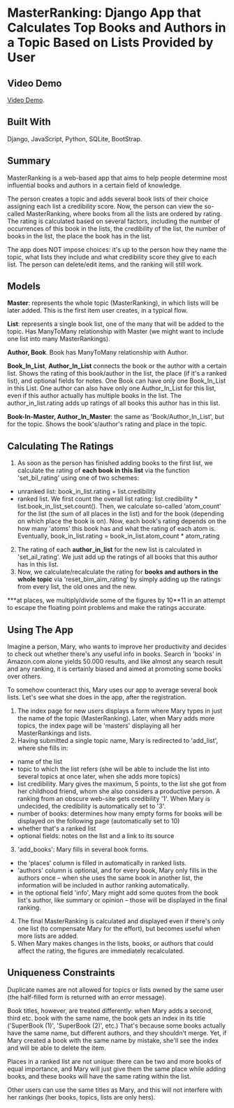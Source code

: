 # MasterRanking: Django App that Calculates Top Books and Authors in a Topic Based on Lists Provided by User

## Video Demo

[Video Demo]( https://youtu.be/h29ii7SVBuI).

## Built With

Django, JavaScript, Python, SQLite, BootStrap.

## Summary

MasterRanking is a web-based app that aims to help people determine most influential books and authors in a certain field of knowledge.

The person creates a topic and adds several book lists of their choice assigning each list a credibility score. Now, the person can view the so-called MasterRanking, where books from all the lists are ordered by rating. The rating is calculated based on several factors, including the number of occurrences of this book in the lists, the credibility of the list, the number of books in the list, the place the book has in the list.

The app does NOT impose choices: it's up to the person how they name the topic, what lists they include and what credibility score they give to each list. The person can delete/edit items, and the ranking will still work.

## Models

**Master**: represents the whole topic (MasterRanking), in which lists will be later added. This is the first item user creates, in a typical flow.

**List**: represents a single book list, one of the many that will be added to the topic. Has ManyToMany relationship with Master (we might want to include one list into many MasterRankings).

**Author, Book**. Book has ManyToMany relationship with Author.

**Book\_In\_List**, **Author\_In\_List** connects the book or the author with a certain list. Shows the rating of this book/author in the list, the place (if it's a ranked list), and optional fields for notes. One Book can have only one Book\_In\_List in this List. One author can also have only one Author\_In\_List for this list, even if this author actually has multiple books in the list. The author\_in\_list.rating adds up ratings of all books this author has in this list.

**Book-In-Master, Author\_In\_Master**: the same as 'Book/Author\_In\_List', but for the topic. Shows the book's/author's rating and place in the topic.

## Calculating The Ratings

1. As soon as the person has finished adding books to the first list, we calculate the rating of **each book in this list** via the function 'set\_bil\_rating' using one of two schemes:

  - unranked list: book\_in\_list.rating = list.credibility
  - ranked list. We first count the overall list rating: list.credibility \* list.book\_in\_list\_set.count(). Then, we calculate so-called 'atom\_count' for the list (the sum of all places in the list) and for the book (depending on which place the book is on). Now, each book's rating depends on the how many 'atoms' this book has and what the rating of each atom is. Eventually, book\_in\_list.rating = book\_in\_list.atom\_count \* atom\_rating

2. The rating of each **author\_in\_list** for the new list is calculated in 'set\_ail\_rating'. We just add up the ratings of all books that this author has in this list.
3. Now, we calculate/recalculate the rating for **books and authors in the whole topic** via 'reset\_bim\_aim\_rating' by simply adding up the ratings from every list, the old ones and the new.

\*\*\*at places, we multiply/divide some of the figures by 10\*\*11 in an attempt to escape the floating point problems and make the ratings accurate.

## Using The App

Imagine a person, Mary, who wants to improve her productivity and decides to check out whether there's any useful info in books. Search in 'books' in Amazon.com alone yields 50.000 results, and like almost any search result and any ranking, it is certainly biased and aimed at promoting some books over others.

To somehow counteract this, Mary uses our app to average several book lists. Let's see what she does in the app, after the registration.

1. The index page for new users displays a form where Mary types in just the name of the topic (MasterRanking). Later, when Mary adds more topics, the index page will be 'masters' displaying all her MasterRankings and lists.
2. Having submitted a single topic name, Mary is redirected to 'add\_list', where she fills in:
  - name of the list
  - topic to which the list refers (she will be able to include the list into several topics at once later, when she adds more topics)
  - list credibility. Mary gives the maximum, 5 points, to the list she got from her childhood friend, whom she also considers a productive person. A ranking from an obscure web-site gets credibility '1'. When Mary is undecided, the credibility is automatically set to '3'.
  - number of books: determines how many empty forms for books will be displayed on the following page (automatically set to 10)
  - whether that's a ranked list
  - optional fields: notes on the list and a link to its source

3. 'add\_books': Mary fills in several book forms.

  - the 'places' column is filled in automatically in ranked lists.
  - 'authors' column is optional, and for every book, Mary only fills in the authors once – when she uses the same book in another list, the information will be included in author ranking automatically.
  - in the optional field 'info', Mary might add some quotes from the book list's author, like summary or opinion – those will be displayed in the final ranking.

4. The final MasterRanking is calculated and displayed even if there's only one list (to compensate Mary for the effort), but becomes useful when more lists are added.
5. When Mary makes changes in the lists, books, or authors that could affect the rating, the figures are immediately recalculated.

## Uniqueness Constraints

Duplicate names are not allowed for topics or lists owned by the same user (the half-filled form is returned with an error message).

Book titles, however, are treated differently: when Mary adds a second, third etc. book with the same name, the book gets an index in its title ('SuperBook (1)', 'SuperBook (2)', etc.) That's because some books actually have the same name, but different authors, and they shouldn't merge. Yet, if Mary created a book with the same name by mistake, she'll see the index and will be able to delete the item.

Places in a ranked list are not unique: there can be two and more books of equal importance, and Mary will just give them the same place while adding books, and these books will have the same rating within the list.

Other users can use the same titles as Mary, and this will not interfere with her rankings (her books, topics, lists are only hers).